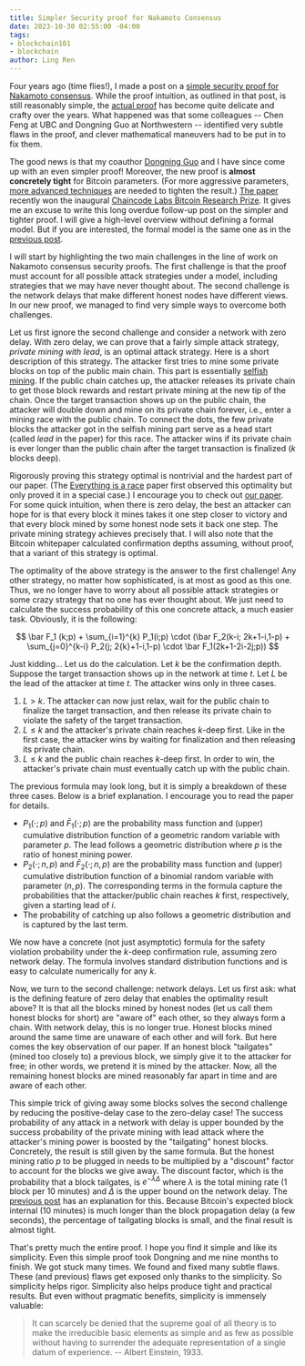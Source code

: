 ```yaml
---
title: Simpler Security proof for Nakamoto Consensus
date: 2023-10-30 02:55:00 -04:00
tags:
- blockchain101
- blockchain
author: Ling Ren
---
```


Four years ago (time flies!), I made a post on a [simple security proof for Nakamoto consensus](https://decentralizedthoughts.github.io/2019-11-29-Analysis-Nakamoto/). While the proof intuition, as outlined in that post, is still reasonably simple, the [actual proof](https://eprint.iacr.org/2019/943) has become quite delicate and crafty over the years. What happened was that some colleagues -- Chen Feng at UBC and Dongning Guo at Northwestern -- identified very subtle flaws in the proof, and clever mathematical maneuvers had to be put in to fix them.  

The good news is that my coauthor [Dongning Guo](http://users.ece.northwestern.edu/~dguo/) and I have since come up with an even simpler proof! Moreover, the new proof is **almost concretely tight** for Bitcoin parameters. (For more aggressive parameters, [more advanced techniques](https://eprint.iacr.org/2022/1571) are needed to tighten the result.) [The paper](https://arxiv.org/abs/2203.06357) recently won the inaugural [Chaincode Labs Bitcoin Research Prize](https://research.chaincode.com/research-prize/). It gives me an excuse to write this long overdue follow-up post on the simpler and tighter proof. I will give a high-level overview without defining a formal model. But if you are interested, the formal model is the same one as in the [previous post](https://decentralizedthoughts.github.io/2019-11-29-Analysis-Nakamoto/). 

I will start by highlighting the two main challenges in the line of work on Nakamoto consensus security proofs. The first challenge is that the proof must account for all possible attack strategies under a model, including strategies that we may have never thought about. The second challenge is the network delays that make different honest nodes have different views. In our new proof, we managed to find very simple ways to overcome both challenges.

Let us first ignore the second challenge and consider a network with zero delay. With zero delay, we can prove that a fairly simple attack strategy, *private mining with lead*, is an optimal attack strategy. Here is a short description of this strategy. The attacker first tries to mine some private blocks on top of the public main chain. This part is essentially [selfish mining](https://decentralizedthoughts.github.io/2020-02-26-selfish-mining/). If the public chain catches up, the attacker releases its private chain to get those block rewards and restart private mining at the new tip of the chain. Once the target transaction shows up on the public chain, the attacker will double down and mine on its private chain forever, i.e., enter a mining race with the public chain. To connect the dots, the few private blocks the attacker got in the selfish mining part serve as a head start (called *lead* in the paper) for this race. The attacker wins if its private chain is ever longer than the public chain after the target transaction is finalized ($k$ blocks deep). 

Rigorously proving this strategy optimal is nontrivial and the hardest part of our paper. (The [Everything is a race](https://arxiv.org/abs/2005.10484) paper first observed this optimality but only proved it in a special case.) I encourage you to check out [our paper](https://arxiv.org/abs/2203.06357). For some quick intuition, when there is zero delay, the best an attacker can hope for is that every block it mines takes it one step closer to victory and that every block mined by some honest node sets it back one step. The private mining strategy achieves precisely that. I will also note that the Bitcoin whitepaper calculated confirmation depths assuming, without proof, that a variant of this strategy is optimal.  

The optimality of the above strategy is the answer to the first challenge! Any other strategy, no matter how sophisticated, is at most as good as this one. Thus, we no longer have to worry about all possible attack strategies or some crazy strategy that no one has ever thought about. We just need to calculate the success probability of this one concrete attack, a much easier task. Obviously, it is the following:

$$ \bar F_1 (k;p) + \sum_{i=1}^{k} P_1(i;p) \cdot (\bar F_2(k-i; 2k+1-i,1-p) + \sum_{j=0}^{k-i} P_2(j; 2{k}+1-i,1-p) \cdot  \bar F_1(2k+1-2i-2j;p)) $$

Just kidding... Let us do the calculation. Let $k$ be the confirmation depth. Suppose the target transaction shows up in the network at time $t$. Let $L$ be the lead of the attacker at time $t$. The attacker wins only in three cases. 
1. $L > k$. The attacker can now just relax, wait for the public chain to finalize the target transaction, and then release its private chain to violate the safety of the target transaction.
2. $L \leq k$ and the attacker's private chain reaches $k$-deep first. Like in the first case, the attacker wins by waiting for finalization and then releasing its private chain.
3. $L \leq k$ and the public chain reaches $k$-deep first. In order to win, the attacker's private chain must eventually catch up with the public chain. 

The previous formula may look long, but it is simply a breakdown of these three cases. Below is a brief explanation. I encourage you to read the paper for details. 
- $P_1(\cdot;p)$ and $\bar F_1(\cdot;p)$ are the probability mass function and (upper) cumulative distribution function of a geometric random variable with parameter $p$. The lead follows a geometric distribution where $p$ is the ratio of honest mining power.
- $P_2(\cdot;n,p)$ and $\bar F_2(\cdot;n,p)$ are the probability mass function and (upper) cumulative distribution function of a binomial random variable with parameter $(n,p)$. The corresponding terms in the formula capture the probabilities that the attacker/public chain reaches $k$ first, respectively, given a starting lead of $i$. 
- The probability of catching up also follows a geometric distribution and is captured by the last term. 

We now have a concrete (not just asymptotic) formula for the safety violation probability under the $k$-deep confirmation rule, assuming zero network delay. The formula involves standard distribution functions and is easy to calculate numerically for any $k$. 

Now, we turn to the second challenge: network delays. Let us first ask: what is the defining feature of zero delay that enables the optimality result above? It is that all the blocks mined by honest nodes (let us call them honest blocks for short) are "aware of" each other, so they always form a chain. With network delay, this is no longer true. Honest blocks mined around the same time are unaware of each other and will fork. But here comes the key observation of our paper. If an honest block "tailgates" (mined too closely to) a previous block, we simply give it to the attacker for free; in other words, we pretend it is mined by the attacker. Now, all the remaining honest blocks are mined reasonably far apart in time and are aware of each other. 

This simple trick of giving away some blocks solves the second challenge by reducing the positive-delay case to the zero-delay case! The success probability of any attack in a network with delay is upper bounded by the success probability of the private mining with lead attack where the attacker's mining power is boosted by the "tailgating" honest blocks. Concretely, the result is still given by the same formula. But the honest mining ratio $p$ to be plugged in needs to be multiplied by a "discount" factor to account for the blocks we give away. The discount factor, which is the probability that a block tailgates, is $e^{-\lambda\Delta}$ where $\lambda$ is the total mining rate (1 block per 10 minutes) and $\Delta$ is the upper bound on the network delay. The [previous post](https://decentralizedthoughts.github.io/2019-11-29-Analysis-Nakamoto/) has an explanation for this. Because Bitcoin's expected block internal (10 minutes) is much longer than the block propagation delay (a few seconds), the percentage of tailgating blocks is small, and the final result is almost tight. 

That's pretty much the entire proof. I hope you find it simple and like its simplicity. Even this simple proof took Dongning and me nine months to finish. We got stuck many times. We found and fixed many subtle flaws. These (and previous) flaws get exposed only thanks to the simplicity. So simplicity helps rigor. Simplicity also helps produce tight and practical results. But even without pragmatic benefits, simplicity is immensely valuable:
> It can scarcely be denied that the supreme goal of all theory is to make the irreducible basic elements as simple and as few as possible without having to surrender the adequate representation of a single datum of experience. -- Albert Einstein, 1933.
